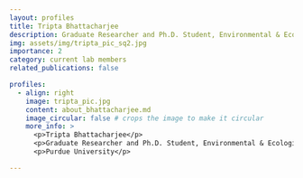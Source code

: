 ```yaml
---
layout: profiles
title: Tripta Bhattacharjee
description: Graduate Researcher and Ph.D. Student, Environmental & Ecological Engineering
img: assets/img/tripta_pic_sq2.jpg
importance: 2
category: current lab members
related_publications: false

profiles:
  - align: right
    image: tripta_pic.jpg
    content: about_bhattacharjee.md
    image_circular: false # crops the image to make it circular
    more_info: >
      <p>Tripta Bhattacharjee</p>
      <p>Graduate Researcher and Ph.D. Student, Environmental & Ecological Engineering</p>
      <p>Purdue University</p>

---
```


